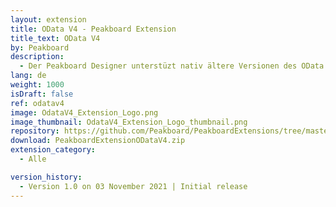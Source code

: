 ```yaml
---
layout: extension
title: OData V4 - Peakboard Extension
title_text: OData V4
by: Peakboard
description: 
  - Der Peakboard Designer unterstüzt nativ ältere Versionen des OData Protokolls. Um auch Services mit dem OData V4 Protokoll als Datenquelle in Peakboard anzubinden, hilft dir diese Extension. OData ist ein offenes Protokoll, über das RESTful APIs erstellt und genutzt werden können. Mithilfe unserer Extension kannst du die APIs auslesen, die die Daten im JSON Format zurückliefern.
lang: de
weight: 1000
isDraft: false
ref: odatav4
image: OdataV4_Extension_Logo.png
image_thumbnail: OdataV4_Extension_Logo_thumbnail.png
repository: https://github.com/Peakboard/PeakboardExtensions/tree/master/ODataV4
download: PeakboardExtensionODataV4.zip
extension_category:
  - Alle

version_history:
  - Version 1.0 on 03 November 2021 | Initial release
---
```

